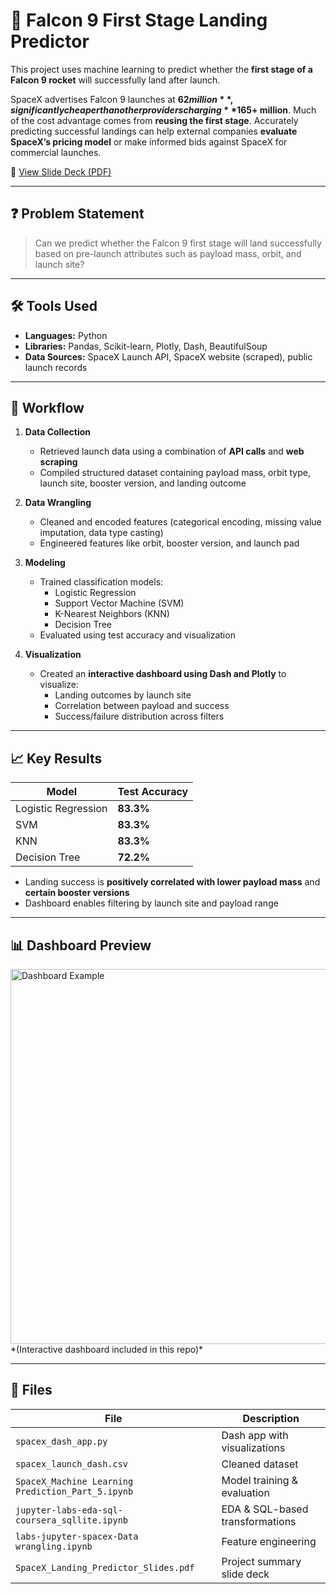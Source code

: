 # 🚀 Falcon 9 First Stage Landing Predictor

This project uses machine learning to predict whether the **first stage of a Falcon 9 rocket** will successfully land after launch. 

SpaceX advertises Falcon 9 launches at **$62 million**, significantly cheaper than other providers charging **$165+ million**. Much of the cost advantage comes from **reusing the first stage**. Accurately predicting successful landings can help external companies **evaluate SpaceX’s pricing model** or make informed bids against SpaceX for commercial launches.

🔗 [View Slide Deck (PDF)](link-to-your-pdf)

---

## ❓ Problem Statement

> Can we predict whether the Falcon 9 first stage will land successfully based on pre-launch attributes such as payload mass, orbit, and launch site?

---

## 🛠 Tools Used

- **Languages:** Python  
- **Libraries:** Pandas, Scikit-learn, Plotly, Dash, BeautifulSoup  
- **Data Sources:** SpaceX Launch API, SpaceX website (scraped), public launch records

---

## 🔁 Workflow

1. **Data Collection**
   - Retrieved launch data using a combination of **API calls** and **web scraping**
   - Compiled structured dataset containing payload mass, orbit type, launch site, booster version, and landing outcome

2. **Data Wrangling**
   - Cleaned and encoded features (categorical encoding, missing value imputation, data type casting)
   - Engineered features like orbit, booster version, and launch pad

3. **Modeling**
   - Trained classification models:  
     - Logistic Regression  
     - Support Vector Machine (SVM)  
     - K-Nearest Neighbors (KNN)  
     - Decision Tree  
   - Evaluated using test accuracy and visualization

4. **Visualization**
   - Created an **interactive dashboard using Dash and Plotly** to visualize:
     - Landing outcomes by launch site
     - Correlation between payload and success
     - Success/failure distribution across filters

---

## 📈 Key Results

| Model                | Test Accuracy |
|---------------------|---------------|
| Logistic Regression | **83.3%**     |
| SVM                 | **83.3%**     |
| KNN                 | **83.3%**     |
| Decision Tree       | **72.2%**     |

- Landing success is **positively correlated with lower payload mass** and **certain booster versions**
- Dashboard enables filtering by launch site and payload range

---

## 📊 Dashboard Preview

<img src="screenshots/dashboard_all_sites.png" alt="Dashboard Example" width="600"/>
*(Interactive dashboard included in this repo)*

---

## 📁 Files

| File | Description |
|------|-------------|
| `spacex_dash_app.py` | Dash app with visualizations |
| `spacex_launch_dash.csv` | Cleaned dataset |
| `SpaceX_Machine Learning Prediction_Part_5.ipynb` | Model training & evaluation |
| `jupyter-labs-eda-sql-coursera_sqllite.ipynb` | EDA & SQL-based transformations |
| `labs-jupyter-spacex-Data wrangling.ipynb` | Feature engineering |
| `SpaceX_Landing_Predictor_Slides.pdf` | Project summary slide deck |
